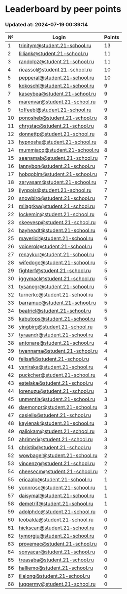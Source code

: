 # Leaderboard by peer points

### Updated at: 2024-07-19 00:39:14

| № | Login | Points |
|---|-------|--------|
|1|trinitym@student.21-school.ru|13|
|2|lilliank@student.21-school.ru|11|
|3|randolpz@student.21-school.ru|11|
|4|ricassol@student.21-school.ru|10|
|5|pepperal@student.21-school.ru|10|
|6|kokoschl@student.21-school.ru|9|
|7|kaseybea@student.21-school.ru|9|
|8|marenvar@student.21-school.ru|9|
|9|toffeebl@student.21-school.ru|9|
|10|ponosheb@student.21-school.ru|8|
|11|chrystac@student.21-school.ru|8|
|12|donnettp@student.21-school.ru|8|
|13|hypnosha@student.21-school.ru|8|
|14|mummjacq@student.21-school.ru|8|
|15|seanamab@student.21-school.ru|7|
|16|lannybon@student.21-school.ru|7|
|17|hobgoblm@student.21-school.ru|7|
|18|zaryasam@student.21-school.ru|7|
|19|ilynpois@student.21-school.ru|7|
|20|snowbiro@student.21-school.ru|7|
|21|milagrkw@student.21-school.ru|7|
|22|lockemin@student.21-school.ru|6|
|23|skeevesp@student.21-school.ru|6|
|24|hayheadt@student.21-school.ru|6|
|25|mavericl@student.21-school.ru|6|
|26|voicerol@student.21-school.ru|6|
|27|renaykur@student.21-school.ru|6|
|28|wifedoge@student.21-school.ru|5|
|29|fighterf@student.21-school.ru|5|
|30|iggymacl@student.21-school.ru|5|
|31|tysanegr@student.21-school.ru|5|
|32|turnerko@student.21-school.ru|5|
|33|barramuc@student.21-school.ru|5|
|34|beatricl@student.21-school.ru|5|
|35|kabutops@student.21-school.ru|5|
|36|yingbirg@student.21-school.ru|5|
|37|tyraandr@student.21-school.ru|4|
|38|antonare@student.21-school.ru|4|
|39|twannama@student.21-school.ru|4|
|40|felisafi@student.21-school.ru|4|
|41|yaniraka@student.21-school.ru|4|
|42|puckcher@student.21-school.ru|4|
|43|estelaka@student.21-school.ru|4|
|44|lorenuzu@student.21-school.ru|3|
|45|unmentia@student.21-school.ru|3|
|46|daemonpr@student.21-school.ru|3|
|47|casielis@student.21-school.ru|3|
|48|kaylenak@student.21-school.ru|3|
|49|galiokam@student.21-school.ru|3|
|50|ahrimeri@student.21-school.ru|3|
|51|christib@student.21-school.ru|3|
|52|wowbagel@student.21-school.ru|2|
|53|vincenzg@student.21-school.ru|2|
|54|cheesecm@student.21-school.ru|2|
|55|ericaalp@student.21-school.ru|1|
|56|yonnrose@student.21-school.ru|1|
|57|daisymal@student.21-school.ru|1|
|58|demetrif@student.21-school.ru|1|
|59|adolphdo@student.21-school.ru|0|
|60|leobalda@student.21-school.ru|0|
|61|hickscan@student.21-school.ru|0|
|62|tymorgiu@student.21-school.ru|0|
|63|provemec@student.21-school.ru|0|
|64|sonyacar@student.21-school.ru|0|
|65|treasaba@student.21-school.ru|0|
|66|halliemo@student.21-school.ru|0|
|67|illalong@student.21-school.ru|0|
|68|juggermy@student.21-school.ru|0|
